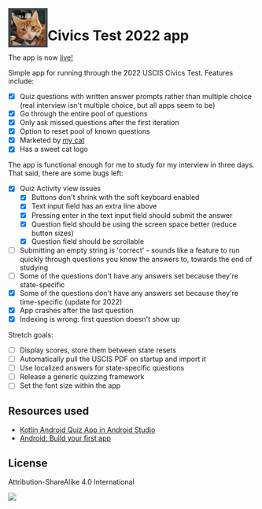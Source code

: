 <img align="left" width="80" height="80" src="https://raw.githubusercontent.com/smaslennikov/civics-test/master/icon.png" alt="Civics Test 2022 app icon">

# Civics Test 2022 app

The app is now [live!](https://play.google.com/store/apps/details?id=lol.slava.civicstest)

Simple app for running through the 2022 USCIS Civics Test. Features include:

- [x] Quiz questions with written answer prompts rather than multiple choice (real interview isn't multiple choice, but all apps seem to be)
- [x] Go through the entire pool of questions
- [x] Only ask missed questions after the first iteration
- [x] Option to reset pool of known questions
- [x] Marketed by [my cat](https://devopscat.com)
- [x] Has a sweet cat logo

The app is functional enough for me to study for my interview in three days. That said, there are some bugs left:

- [x] Quiz Activity view issues
    - [x] Buttons don't shrink with the soft keyboard enabled
    - [x] Text input field has an extra line above
    - [x] Pressing enter in the text input field should submit the answer
    - [x] Question field should be using the screen space better (reduce button sizes)
    - [x] Question field should be scrollable
- [ ] Submitting an empty string is 'correct' - sounds like a feature to run quickly through questions you know the answers to, towards the end of studying
- [ ] Some of the questions don't have any answers set because they're state-specific
- [x] Some of the questions don't have any answers set because they're time-specific (update for 2022)
- [x] App crashes after the last question
- [x] Indexing is wrong: first question doesn't show up

Stretch goals:

- [ ] Display scores, store them between state resets
- [ ] Automatically pull the USCIS PDF on startup and import it
- [ ] Use localized answers for state-specific questions
- [ ] Release a generic quizzing framework
- [ ] Set the font size within the app

## Resources used

- [Kotlin Android Quiz App in Android Studio](https://techpassmaster.com/kotlin-android-quiz-app/)
- [Android: Build your first app](https://developer.android.com/training/basics/firstapp)

## License

Attribution-ShareAlike 4.0 International

[![](https://licensebuttons.net/l/by-sa/4.0/88x31.png)](https://creativecommons.org/licenses/by-sa/4.0/)
